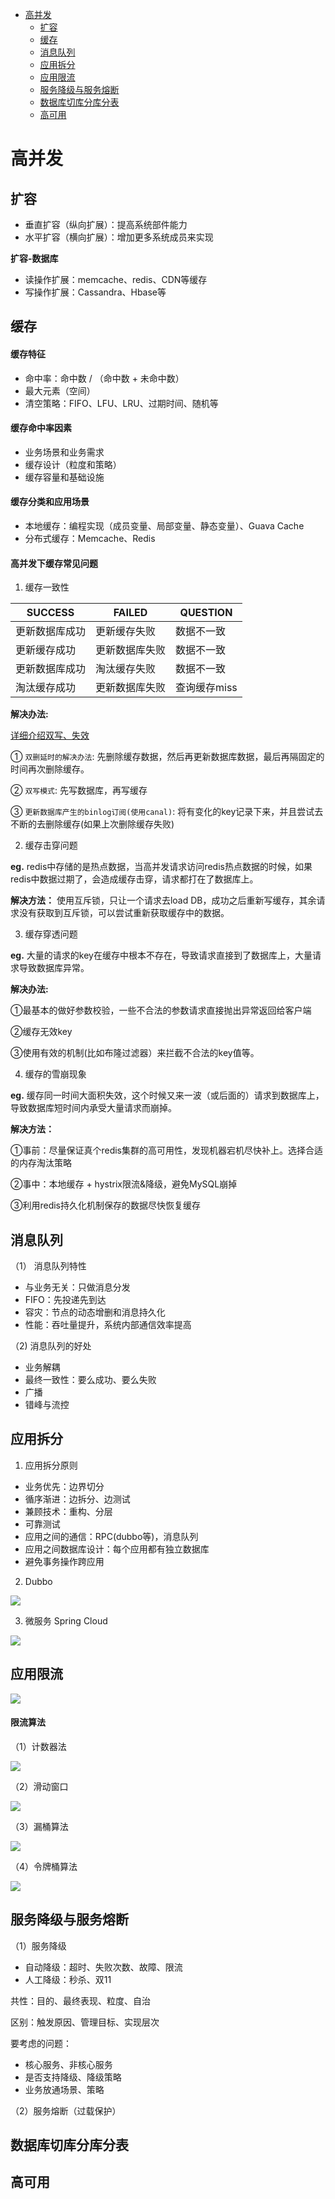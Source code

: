 <!-- GFM-TOC -->
* [高并发](#高并发)
    * [扩容](#扩容)
    * [缓存](#缓存)
    * [消息队列](#消息队列)
    * [应用拆分](#应用拆分)
    * [应用限流](#应用限流)
    * [服务降级与服务熔断](#服务降级与服务熔断)
    * [数据库切库分库分表](#数据库切库分库分表)
    * [高可用](#高可用)
<!-- GFM-TOC -->

# 高并发

## 扩容

- 垂直扩容（纵向扩展）：提高系统部件能力
- 水平扩容（横向扩展）：增加更多系统成员来实现

**扩容-数据库**
- 读操作扩展：memcache、redis、CDN等缓存
- 写操作扩展：Cassandra、Hbase等

## 缓存

#### 缓存特征
- 命中率：命中数 / （命中数 + 未命中数）
- 最大元素（空间）
- 清空策略：FIFO、LFU、LRU、过期时间、随机等

#### 缓存命中率因素
- 业务场景和业务需求
- 缓存设计（粒度和策略）
- 缓存容量和基础设施

#### 缓存分类和应用场景
- 本地缓存：编程实现（成员变量、局部变量、静态变量）、Guava Cache
- 分布式缓存：Memcache、Redis

#### 高并发下缓存常见问题

1. 缓存一致性

|SUCCESS|FAILED|QUESTION|
|-|-|-|
|更新数据库成功|更新缓存失败|数据不一致|
|更新缓存成功|更新数据库失败|数据不一致|
|更新数据库成功|淘汰缓存失败|数据不一致|
|淘汰缓存成功|更新数据库失败|查询缓存miss|

**解决办法:**

[详细介绍双写、失效](https://www.cnblogs.com/lzghyh/p/13276514.html)

① `双删延时的解决办法`: 先删除缓存数据，然后再更新数据库数据，最后再隔固定的时间再次删除缓存。

② `双写模式`: 先写数据库，再写缓存



③ `更新数据库产生的binlog订阅(使用canal)`: 将有变化的key记录下来，并且尝试去不断的去删除缓存(如果上次删除缓存失败)

2. 缓存击穿问题

**eg.** redis中存储的是热点数据，当高并发请求访问redis热点数据的时候，如果redis中数据过期了，会造成缓存击穿，请求都打在了数据库上。

**解决方法：** 使用互斥锁，只让一个请求去load DB，成功之后重新写缓存，其余请求没有获取到互斥锁，可以尝试重新获取缓存中的数据。

3. 缓存穿透问题

**eg.** 大量的请求的key在缓存中根本不存在，导致请求直接到了数据库上，大量请求导致数据库异常。

**解决办法:** 

①最基本的做好参数校验，一些不合法的参数请求直接抛出异常返回给客户端

②缓存无效key

③使用有效的机制(比如布隆过滤器）来拦截不合法的key值等。

4. 缓存的雪崩现象

**eg.** 缓存同一时间大面积失效，这个时候又来一波（或后面的）请求到数据库上，导致数据库短时间内承受大量请求而崩掉。

**解决方法：** 

①事前：尽量保证真个redis集群的高可用性，发现机器宕机尽快补上。选择合适的内存淘汰策略

②事中：本地缓存 + hystrix限流&降级，避免MySQL崩掉

③利用redis持久化机制保存的数据尽快恢复缓存

## 消息队列

（1） 消息队列特性
- 与业务无关：只做消息分发
- FIFO：先投递先到达
- 容灾：节点的动态增删和消息持久化
- 性能：吞吐量提升，系统内部通信效率提高

（2) 消息队列的好处

- 业务解耦
- 最终一致性：要么成功、要么失败
- 广播
- 错峰与流控

## 应用拆分

1. 应用拆分原则

- 业务优先：边界切分
- 循序渐进：边拆分、边测试
- 兼顾技术：重构、分层
- 可靠测试
- 应用之间的通信：RPC(dubbo等)，消息队列
- 应用之间数据库设计：每个应用都有独立数据库
- 避免事务操作跨应用

2. Dubbo
<img src="./pics/highConcurrency/dubbo.png">

3. 微服务 Spring Cloud

<img src="./pics/highConcurrency/springCloud.png">

## 应用限流

<img src="./pics/highConcurrency/limiting.png">

#### 限流算法
（1）计数器法

<img src="./pics/highConcurrency/counter.png">

（2）滑动窗口

<img src="./pics/highConcurrency/slidingWindow.png">

（3）漏桶算法

<img src="./pics/highConcurrency/leakyBucket.png">

（4）令牌桶算法

<img src="./pics/highConcurrency/tokenBucket.png">

## 服务降级与服务熔断

（1）服务降级
- 自动降级：超时、失败次数、故障、限流
- 人工降级：秒杀、双11

共性：目的、最终表现、粒度、自治

区别：触发原因、管理目标、实现层次

要考虑的问题：
- 核心服务、非核心服务
- 是否支持降级、降级策略
- 业务放通场景、策略


（2）服务熔断（过载保护）

## 数据库切库分库分表


## 高可用